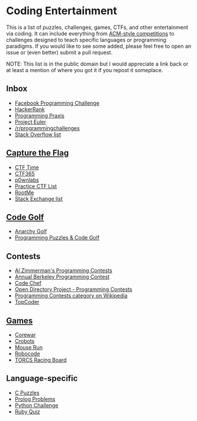 Coding Entertainment
====================

This is a list of puzzles, challenges, games, CTFs, and other entertainment via coding. It can include everything from [ACM-style competitions](http://en.wikipedia.org/wiki/ACM_International_Collegiate_Programming_Contest) to challenges designed to teach specific languages or programming paradigms. If you would like to see some added, please feel free to open an issue or (even better) submit a pull request.

NOTE: This list is in the public domain but I would appreciate a link back or at least a mention of where you got it if you repost it someplace.

Inbox
--------
* [Facebook Programming Challenge](https://facebook.interviewstreet.com/recruit/challenges)
* [HackerRank](https://www.hackerrank.com)
* [Programming Praxis](http://programmingpraxis.com)
* [Project Euler](http://projecteuler.net)
* [/r/programmingchallenges](http://www.reddit.com/r/programmingchallenges)
* [Stack Overflow list](http://stackoverflow.com/questions/24692/where-can-you-find-fun-educational-programming-challenges)

[Capture the Flag](http://en.wikipedia.org/wiki/Capture_the_flag#Computer_security)
------------------
* [CTF Time](http://ctftime.org/event/list/)
* [CTF365](http://ctf365.com/)
* [p0wnlabs](http://p0wnlabs.com/)
* [Practice CTF List](http://captf.com/practice-ctf/)
* [RootMe](http://www.root-me.org/en/Challenges/)
* [Stack Exchange list](http://security.stackexchange.com/questions/3592/what-hacking-competitions-challenges-exist)

[Code Golf](http://en.wikipedia.org/wiki/Code_golf)
-----------
* [Anarchy Golf](http://golf.shinh.org)
* [Programming Puzzles & Code Golf](http://codegolf.stackexchange.com)

Contests
--------
* [Al Zimmerman's Programming Contests](http://www.azspcs.net)
* [Annual Berkeley Programming Contest](http://www.cs.berkeley.edu/~hilfingr/programming-contest/index.html)
* [Code Chef](http://www.codechef.com)
* [Open Directory Project - Programming Contests](http://www.dmoz.org/Computers/Programming/Contests/)
* [Programming Contests category on Wikipedia](http://en.wikipedia.org/wiki/Category:Programming_contests)
* [TopCoder](http://community.topcoder.com/tc)

[Games](http://programminggames.org/)
-------
* [Corewar](http://corewar.co.uk/)
* [Crobots](https://github.com/tpoindex/crobots/)
* [Mouse Run](http://mouse-run.appspot.com/)
* [Robocode](http://robocode.sourceforge.net/)
* [TORCS Racing Board](http://www.berniw.org/trb/)

Language-specific
-----------------
* [C Puzzles](http://www.gowrikumar.com/c/)
* [Prolog Problems](https://sites.google.com/site/prologsite/prolog-problems)
* [Python Challenge](http://www.pythonchallenge.com)
* [Ruby Quiz](http://rubyquiz.com)
